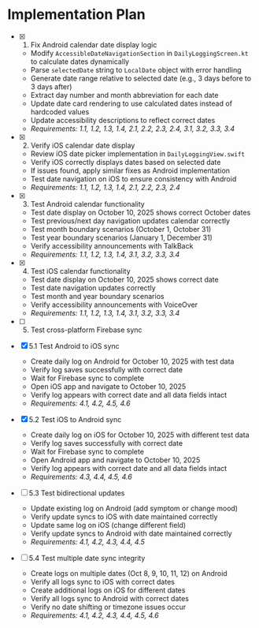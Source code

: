 # Implementation Plan

- [x] 1. Fix Android calendar date display logic
  - Modify `AccessibleDateNavigationSection` in `DailyLoggingScreen.kt` to calculate dates dynamically
  - Parse `selectedDate` string to `LocalDate` object with error handling
  - Generate date range relative to selected date (e.g., 3 days before to 3 days after)
  - Extract day number and month abbreviation for each date
  - Update date card rendering to use calculated dates instead of hardcoded values
  - Update accessibility descriptions to reflect correct dates
  - _Requirements: 1.1, 1.2, 1.3, 1.4, 2.1, 2.2, 2.3, 2.4, 3.1, 3.2, 3.3, 3.4_

- [x] 2. Verify iOS calendar date display
  - Review iOS date picker implementation in `DailyLoggingView.swift`
  - Verify iOS correctly displays dates based on selected date
  - If issues found, apply similar fixes as Android implementation
  - Test date navigation on iOS to ensure consistency with Android
  - _Requirements: 1.1, 1.2, 1.3, 1.4, 2.1, 2.2, 2.3, 2.4_

- [x] 3. Test Android calendar functionality
  - Test date display on October 10, 2025 shows correct October dates
  - Test previous/next day navigation updates calendar correctly
  - Test month boundary scenarios (October 1, October 31)
  - Test year boundary scenarios (January 1, December 31)
  - Verify accessibility announcements with TalkBack
  - _Requirements: 1.1, 1.2, 1.3, 1.4, 3.1, 3.2, 3.3, 3.4_

- [x] 4. Test iOS calendar functionality
  - Test date display on October 10, 2025 shows correct date
  - Test date navigation updates correctly
  - Test month and year boundary scenarios
  - Verify accessibility announcements with VoiceOver
  - _Requirements: 1.1, 1.2, 1.3, 1.4, 3.1, 3.2, 3.3, 3.4_

- [ ] 5. Test cross-platform Firebase sync
- [x] 5.1 Test Android to iOS sync
  - Create daily log on Android for October 10, 2025 with test data
  - Verify log saves successfully with correct date
  - Wait for Firebase sync to complete
  - Open iOS app and navigate to October 10, 2025
  - Verify log appears with correct date and all data fields intact
  - _Requirements: 4.1, 4.2, 4.5, 4.6_

- [x] 5.2 Test iOS to Android sync
  - Create daily log on iOS for October 10, 2025 with different test data
  - Verify log saves successfully with correct date
  - Wait for Firebase sync to complete
  - Open Android app and navigate to October 10, 2025
  - Verify log appears with correct date and all data fields intact
  - _Requirements: 4.3, 4.4, 4.5, 4.6_

- [ ] 5.3 Test bidirectional updates
  - Update existing log on Android (add symptom or change mood)
  - Verify update syncs to iOS with date maintained correctly
  - Update same log on iOS (change different field)
  - Verify update syncs to Android with date maintained correctly
  - _Requirements: 4.1, 4.2, 4.3, 4.4, 4.5_

- [ ] 5.4 Test multiple date sync integrity
  - Create logs on multiple dates (Oct 8, 9, 10, 11, 12) on Android
  - Verify all logs sync to iOS with correct dates
  - Create additional logs on iOS for different dates
  - Verify all logs sync to Android with correct dates
  - Verify no date shifting or timezone issues occur
  - _Requirements: 4.1, 4.2, 4.3, 4.4, 4.5, 4.6_
